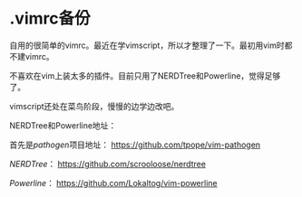 # .vimrc备份

自用的很简单的vimrc。最近在学vimscript，所以才整理了一下。最初用vim时都不建vimrc。

不喜欢在vim上装太多的插件。目前只用了NERDTree和Powerline，觉得足够了。

vimscript还处在菜鸟阶段，慢慢的边学边改吧。

NERDTree和Powerline地址：

首先是*pathogen*项目地址：
https://github.com/tpope/vim-pathogen

*NERDTree*：
https://github.com/scrooloose/nerdtree

*Powerline*：
https://github.com/Lokaltog/vim-powerline
